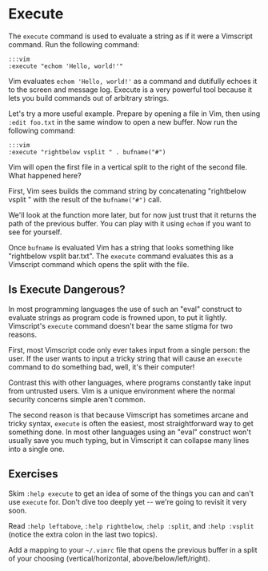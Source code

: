 Execute
=======

The `execute` command is used to evaluate a string as if it were a Vimscript
command.  Run the following command:

    :::vim
    :execute "echom 'Hello, world!'"

Vim evaluates `echom 'Hello, world!'` as a command and dutifully echoes it to
the screen and message log.  Execute is a very powerful tool because it lets you
build commands out of arbitrary strings.

Let's try a more useful example.  Prepare by opening a file in Vim, then using
`:edit foo.txt` in the same window to open a new buffer.  Now run the
following command:

    :::vim
    :execute "rightbelow vsplit " . bufname("#")

Vim will open the first file in a vertical split to the right of the second
file.  What happened here?

First, Vim sees builds the command string by concatenating "rightbelow vsplit
" with the result of the `bufname("#")` call.

We'll look at the function more later, but for now just trust that it returns
the path of the previous buffer.  You can play with it using `echom` if you want
to see for yourself.

Once `bufname` is evaluated Vim has a string that looks something like
"rightbelow vsplit bar.txt".  The `execute` command evaluates this as
a Vimscript command which opens the split with the file.

Is Execute Dangerous?
---------------------

In most programming languages the use of such an "eval" construct to evaluate
strings as program code is frowned upon, to put it lightly.  Vimscript's
`execute` command doesn't bear the same stigma for two reasons.

First, most Vimscript code only ever takes input from a single person: the user.
If the user wants to input a tricky string that will cause an `execute` command
to do something bad, well, it's their computer!

Contrast this with other languages, where programs constantly take input from
untrusted users.  Vim is a unique environment where the normal security concerns
simple aren't common.

The second reason is that because Vimscript has sometimes arcane and tricky
syntax, `execute` is often the easiest, most straightforward way to get
something done.  In most other languages using an "eval" construct won't usually
save you much typing, but in Vimscript it can collapse many lines into a single
one.

Exercises
---------

Skim `:help execute` to get an idea of some of the things you can and can't use
`execute` for.  Don't dive too deeply yet -- we're going to revisit it very
soon.

Read `:help leftabove`, `:help rightbelow`, `:help :split`, and `:help :vsplit`
(notice the extra colon in the last two topics).

Add a mapping to your `~/.vimrc` file that opens the previous buffer in a split
of your choosing (vertical/horizontal, above/below/left/right).

